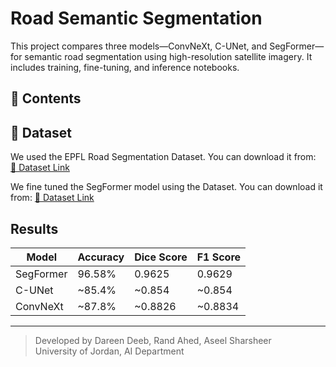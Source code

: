 # Road Semantic Segmentation

This project compares three models—ConvNeXt, C-UNet, and SegFormer—for semantic road segmentation using high-resolution satellite imagery. It includes training, fine-tuning, and inference notebooks.

## 📁 Contents



## 📂 Dataset

We used the EPFL Road Segmentation Dataset. You can download it from:  
[📎 Dataset Link]([https://drive.google.com/YOUR_LINK_HERE](https://www.kaggle.com/datasets/timothlaborie/roadsegmentation-boston-losangeles?select=images))

We fine tuned the SegFormer model using the Dataset. You can download it from:
[📎 Dataset Link]([https://drive.google.com/YOUR_LINK_HERE](https://www.kaggle.com/datasets/timothlaborie/roadsegmentation-boston-losangeles?select=images))

## Results

| Model     | Accuracy | Dice Score | F1 Score |
| --------- | -------- | ---------- | -------- |
| SegFormer | 96.58%   | 0.9625     | 0.9629   |
| C-UNet    | \~85.4%  | \~0.854    | \~0.854  |
| ConvNeXt  | \~87.8%  | \~0.8826   | \~0.8834 |


---

> Developed by Dareen Deeb, Rand Ahed, Aseel Sharsheer  
> University of Jordan, AI Department
